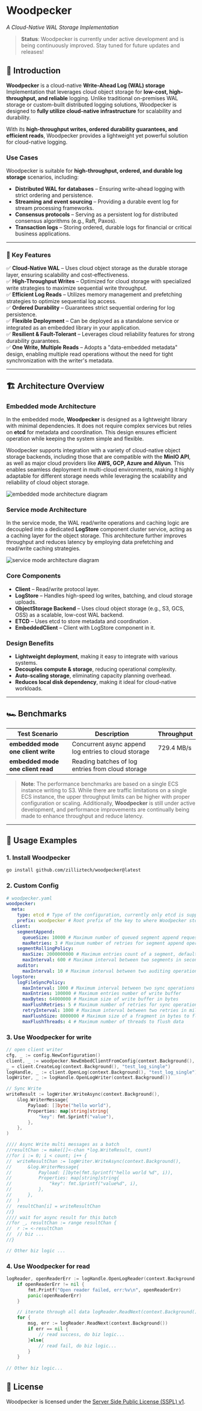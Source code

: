 # Woodpecker
*A Cloud-Native WAL Storage Implementation*

> **Status**: Woodpecker is currently under active development and is being continuously improved. Stay tuned for future updates and releases!

## 🌟 Introduction
**Woodpecker** is a cloud-native **Write-Ahead Log (WAL) storage** Implementation that leverages cloud object storage for **low-cost, high-throughput, and reliable** logging. Unlike traditional on-premises WAL storage or custom-built distributed logging solutions, Woodpecker is designed to **fully utilize cloud-native infrastructure** for scalability and durability.

With its **high-throughput writes, ordered durability guarantees, and efficient reads**, Woodpecker provides a lightweight yet powerful solution for cloud-native logging.


### **Use Cases**
Woodpecker is suitable for **high-throughput, ordered, and durable log storage** scenarios, including:
- **Distributed WAL for databases** – Ensuring write-ahead logging with strict ordering and persistence.
- **Streaming and event sourcing** – Providing a durable event log for stream processing frameworks.
- **Consensus protocols** – Serving as a persistent log for distributed consensus algorithms (e.g., Raft, Paxos).
- **Transaction logs** – Storing ordered, durable logs for financial or critical business applications.

---

### 🚀 Key Features
✅ **Cloud-Native WAL** – Uses cloud object storage as the durable storage layer, ensuring scalability and cost-effectiveness.  
✅ **High-Throughput Writes** – Optimized for cloud storage with specialized write strategies to maximize sequential write throughput.  
✅ **Efficient Log Reads** – Utilizes memory management and prefetching strategies to optimize sequential log access.  
✅ **Ordered Durability** – Guarantees strict sequential ordering for log persistence.  
✅ **Flexible Deployment** – Can be deployed as a standalone service or integrated as an embedded library in your application.  
✅ **Resilient & Fault-Tolerant** – Leverages cloud reliability features for strong durability guarantees.  
✅ **One Write, Multiple Reads** – Adopts a "data-embedded metadata" design, enabling multiple read operations without the need for tight synchronization with the writer's metadata.

---

## 🏗 Architecture Overview

### **Embedded mode Architecture**
In the embedded mode, **Woodpecker** is designed as a lightweight library with minimal dependencies. It does not require complex services but relies on **etcd** for metadata and coordination. This design ensures efficient operation while keeping the system simple and flexible.

Woodpecker supports integration with a variety of cloud-native object storage backends, including those that are compatible with the **MinIO API**, as well as major cloud providers like **AWS, GCP, Azure and Aliyun**. This enables seamless deployment in multi-cloud environments, making it highly adaptable for different storage needs while leveraging the scalability and reliability of cloud object storage.

![embedded mode architecture diagram](./docs/images/embedded_architecture.png)

### **Service mode Architecture**

In the service mode, the WAL read/write operations and caching logic are decoupled into a dedicated **LogStore** component cluster service, acting as a caching layer for the object storage. This architecture further improves throughput and reduces latency by employing data prefetching and read/write caching strategies.

![service mode architecture diagram](./docs/images/service_architecture.png)


### **Core Components**

- **Client** – Read/write protocol layer.
- **LogStore** – Handles high-speed log writes, batching, and cloud storage uploads.
- **ObjectStorage Backend** – Uses cloud object storage (e.g., S3, GCS, OSS) as a scalable, low-cost WAL backend.
- **ETCD** – Uses etcd to store metadata and coordination .
- **EmbeddedClient** – Client with LogStore component in it.

### **Design Benefits**
- **Lightweight deployment**, making it easy to integrate with various systems.
- **Decouples compute & storage**, reducing operational complexity.
- **Auto-scaling storage**, eliminating capacity planning overhead.
- **Reduces local disk dependency**, making it ideal for cloud-native workloads.

---

## 🏎 Benchmarks


| Test Scenario                      | Description                                          | Throughput |
|------------------------------------|------------------------------------------------------|------------|
| **embedded mode one client write** | Concurrent async append log entries to cloud storage | 729.4 MB/s |
| **embedded mode one client read**  | Reading batches of log entries from cloud storage    |            |

> **Note**: The performance benchmarks are based on a single ECS instance writing to S3. While there are traffic limitations on a single ECS instance, the upper throughput limits can be higher with proper configuration or scaling. Additionally, **Woodpecker** is still under active development, and performance improvements are continually being made to enhance throughput and reduce latency.

---

## 🎯 **Usage Examples**

### **1. Install Woodpecker**
```bash
go install github.com/zilliztech/woodpecker@latest
```

### **2. Custom Config**
```yaml
# woodpecker.yaml
woodpecker:
  meta:
    type: etcd # Type of the configuration, currently only etcd is supported.
    prefix: woodpecker # Root prefix of the key to where Woodpecker stores data in etcd.
  client:
    segmentAppend:
      queueSize: 10000 # Maximum number of queued segment append requests, default is 10000
      maxRetries: 3 # Maximum number of retries for segment append operations
    segmentRollingPolicy:
      maxSize: 2000000000 # Maximum entries count of a segment, default is 2GB
      maxInterval: 600 # Maximum interval between two segments in seconds, default is 10 minutes
    auditor:
      maxInterval: 10 # Maximum interval between two auditing operations in seconds, default is 10 seconds
  logstore:
    logFileSyncPolicy:
      maxInterval: 1000 # Maximum interval between two sync operations in milliseconds
      maxEntries: 100000 # Maximum entries number of write buffer
      maxBytes: 64000000 # Maximum size of write buffer in bytes
      maxFlushRetries: 5 # Maximum number of retries for sync operations
      retryInterval: 1000 # Maximum interval between two retries in milliseconds
      maxFlushSize: 8000000 # Maximum size of a fragment in bytes to flush, default is 8M
      maxFlushThreads: 4 # Maximum number of threads to flush data
```

### **3. Use Woodpecker for write**
```go
// open client writer
cfg, _ := config.NewConfiguration()
client, _ := woodpecker.NewEmbedClientFromConfig(context.Background(), cfg)
_ = client.CreateLog(context.Background(), "test_log_single")
logHandle, _ := client.OpenLog(context.Background(), "test_log_single")
logWriter, _ := logHandle.OpenLogWriter(context.Background())

// Sync Write
writeResult := logWriter.WriteAsync(context.Background(),
    &log.WriterMessage{
        Payload: []byte("hello world"),
        Properties: map[string]string{
            "key": fmt.Sprintf("value"),
        },
    }, 
)

//// Async Write multi messages as a batch
//resultChan := make([]<-chan *log.WriteResult, count)
//for i := 0; i < count; i++ {
//	writeResultChan := logWriter.WriteAsync(context.Background(),
//		&log.WriterMessage{
//			Payload: []byte(fmt.Sprintf("hello world %d", i)),
//			Properties: map[string]string{
//				"key": fmt.Sprintf("value%d", i),
//			},
//		},
//	)
//	resultChan[i] = writeResultChan
//}
//// wait for async result for this batch
//for _, resultChan := range resultChan {
//	r := <-resultChan
//	// biz ...
//}

// Other biz logic ...
```

### **4. Use Woodpecker for read**
```go
logReader, openReaderErr := logHandle.OpenLogReader(context.Background(), start)
	if openReaderErr != nil {
		fmt.Printf("Open reader failed, err:%v\n", openReaderErr)
		panic(openReaderErr)
	}

	// iterate through all data logReader.ReadNext(context.Background())
	for {
		msg, err := logReader.ReadNext(context.Background())
		if err == nil {
			// read success, do biz logic...
		}else{
			// read fail, do biz logic...
        }       
	}
	
// Other biz logic...
```


## 📜 **License**
Woodpecker is licensed under the [Server Side Public License (SSPL) v1](https://github.com/mongodb/mongo/blob/master/LICENSE-Community.txt).


